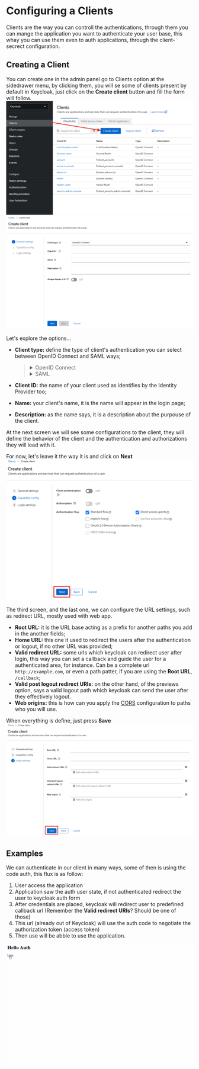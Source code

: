 # Configuring a Clients

Clients are the way you can controll the authentications, through them you can mange the application you want to authenticate your user base, this whay you can use them even to auth applications, through the client-secrect configuration.

## Creating a Client

You can create one in the admin panel go to Clients option at the sidedrawer menu, by clicking them, you will se some of clients present by default in Keycloak, just click on the <strong>Create client</strong> button and fill the form will follow.
![Client create button](./images/client_creation.png)
![Client create form](./images/client_form.png)

Let's explore the options...

- <strong>Client type:</strong> define the type of client's authentication you can select between OpenID Connect and SAML ways;

  > <details>
  > <summary>OpenID Connect</summary>
  > It is a protocol created by the OpenID Foundation and published at 2014, created on top of OAuth2 token system with authorization plus the Authentication process throug the idToken managed by Identity Provider
  > </details>
  > <details>
  > <summary>SAML</summary>
  > Sercurity Assertion Markup Language is a standard, XML-based, to make security assertions, passing user attributes or credential between LDP and the Service Provider, mainly used to SSO between organizations.
  > </details>

- <strong>Client ID:</strong> the name of your client used as identifies by the Identity Provider too;

- <strong>Name:</strong> your client's name, it is the name will appear in the login page;

- <strong>Description:</strong> as the name says, it is a description about the purpouse of the client.

At the next screen we will see some configurations to the client, they will define the behavior of the client and the authentication and authorizations they will lead with it.

For now, let's leave it the way it is and click on <strong>Next</strong>
![Client config](./images/client_config.png)

The third screen, and the last one, we can configure the URL settings, such as redirect URL, mostly used with web app.

- <strong>Root URL:</strong> it is the URL base acting as a prefix for another paths you add in the another fields;
- <strong>Home URL:</strong> this one it used to redirect the users after the authentication or logout, if no other URL was provided;
- <strong>Valid redirect URL:</strong> some urls which keycloak can redirect user after login, this way you can set a callback and guide the user for a authenticated area, for instance. Can be a complete url `http://example.com`, or even a path patter, if you are using the <strong>Root URL</strong>, `/callback`;
- <strong>Valid post logout redirect URIs:</strong> on the other hand, of the previews option, says a valid logout path which keycloak can send the user after they effectively logout. 
- <strong>Web origins:</strong> this is how can you apply the [CORS](https://developer.mozilla.org/en-US/docs/Web/HTTP/CORS) configuration to paths who you will use. 

When everything is define, just press <strong>Save</strong>
![Client urls](./images/client_urls.png)

## Examples
We can authenticate in our client in many ways, some of then is using the code auth, this flux is as follow:
1. User access the application
2. Application saw the auth user state, if not authenticated redirect the user to keycloak auth form
3. After credentials are placed, keycloak will redirect user to predefined callback url (Remember the <strong>Valid redirect URIs</strong>? Should be one of those)
4. This url (already out of Keycloak) will use the auth code to negotiate the authorization token (access token)
5. Then use will be abble to use the application.

![Login flow](./images/client_login.gif)